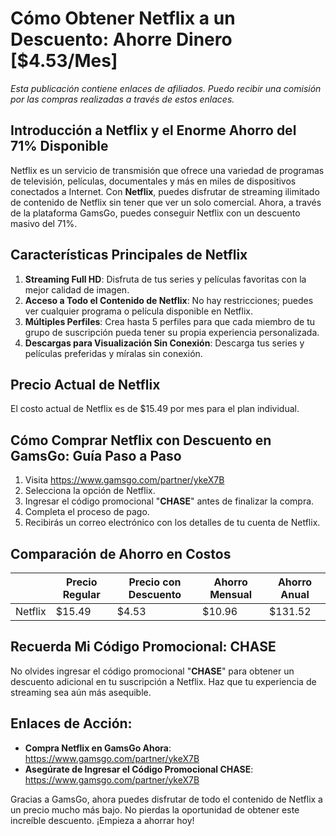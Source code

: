 # Cómo Obtener Netflix a un Descuento: Ahorre Dinero [$4.53/Mes]

*Esta publicación contiene enlaces de afiliados. Puedo recibir una comisión por las compras realizadas a través de estos enlaces.*

## **Introducción a Netflix y el Enorme Ahorro del 71% Disponible**

Netflix es un servicio de transmisión que ofrece una variedad de programas de televisión, películas, documentales y más en miles de dispositivos conectados a Internet. Con **Netflix**, puedes disfrutar de streaming ilimitado de contenido de Netflix sin tener que ver un solo comercial. Ahora, a través de la plataforma GamsGo, puedes conseguir Netflix con un descuento masivo del 71%.

## Características Principales de Netflix
1. **Streaming Full HD**: Disfruta de tus series y películas favoritas con la mejor calidad de imagen.
2. **Acceso a Todo el Contenido de Netflix**: No hay restricciones; puedes ver cualquier programa o película disponible en Netflix.
3. **Múltiples Perfiles**: Crea hasta 5 perfiles para que cada miembro de tu grupo de suscripción pueda tener su propia experiencia personalizada.
4. **Descargas para Visualización Sin Conexión**: Descarga tus series y películas preferidas y míralas sin conexión.

## Precio Actual de Netflix
El costo actual de Netflix es de $15.49 por mes para el plan individual.

## Cómo Comprar Netflix con Descuento en GamsGo: Guía Paso a Paso
1. Visita https://www.gamsgo.com/partner/ykeX7B 
2. Selecciona la opción de Netflix.
3. Ingresar el código promocional "**CHASE**" antes de finalizar la compra.
4. Completa el proceso de pago.
5. Recibirás un correo electrónico con los detalles de tu cuenta de Netflix.

## Comparación de Ahorro en Costos
| | Precio Regular | Precio con Descuento | Ahorro Mensual | Ahorro Anual |
|---|---|---|---|---|
| Netflix | $15.49 | $4.53 | $10.96 | $131.52 |

## **Recuerda Mi Código Promocional: CHASE**
No olvides ingresar el código promocional "**CHASE**" para obtener un descuento adicional en tu suscripción a Netflix. Haz que tu experiencia de streaming sea aún más asequible.

## Enlaces de Acción: 
- **Compra Netflix en GamsGo Ahora**: https://www.gamsgo.com/partner/ykeX7B
- **Asegúrate de Ingresar el Código Promocional CHASE**: https://www.gamsgo.com/partner/ykeX7B

Gracias a GamsGo, ahora puedes disfrutar de todo el contenido de Netflix a un precio mucho más bajo. No pierdas la oportunidad de obtener este increíble descuento. ¡Empieza a ahorrar hoy!